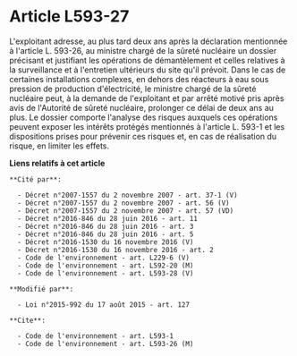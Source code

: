 # Article L593-27

L'exploitant adresse, au plus tard deux ans après la déclaration mentionnée à l'article L. 593-26, au ministre chargé de la
sûreté nucléaire un dossier précisant et justifiant les opérations de démantèlement et celles relatives à la surveillance et
à l'entretien ultérieurs du site qu'il prévoit. Dans le cas de certaines installations complexes, en dehors des réacteurs à
eau sous pression de production d'électricité, le ministre chargé de la sûreté nucléaire peut, à la demande de l'exploitant
et par arrêté motivé pris après avis de l'Autorité de sûreté nucléaire, prolonger ce délai de deux ans au plus. Le dossier
comporte l'analyse des risques auxquels ces opérations peuvent exposer les intérêts protégés mentionnés à l'article L. 593-1
et les dispositions prises pour prévenir ces risques et, en cas de réalisation du risque, en limiter les effets.

**Liens relatifs à cet article**

	**Cité par**:

	  - Décret n°2007-1557 du 2 novembre 2007 - art. 37-1 (V)
	  - Décret n°2007-1557 du 2 novembre 2007 - art. 56 (V)
	  - Décret n°2007-1557 du 2 novembre 2007 - art. 57 (VD)
	  - Décret n°2016-846 du 28 juin 2016 - art. 11
	  - Décret n°2016-846 du 28 juin 2016 - art. 3
	  - Décret n°2016-846 du 28 juin 2016 - art. 5
	  - Décret n°2016-1530 du 16 novembre 2016 (V)
	  - Décret n°2016-1530 du 16 novembre 2016 - art. 2
	  - Code de l'environnement - art. L229-6 (V)
	  - Code de l'environnement - art. L592-20 (M)
	  - Code de l'environnement - art. L593-28 (V)

	**Modifié par**:

	  - Loi n°2015-992 du 17 août 2015 - art. 127

	**Cite**:

	  - Code de l'environnement - art. L593-1
	  - Code de l'environnement - art. L593-26 (M)
